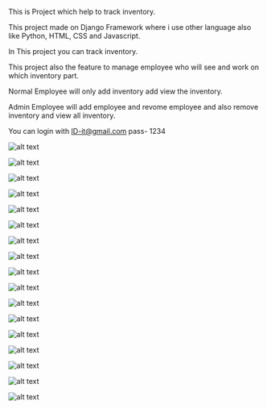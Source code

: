 This is Project which help to track inventory.

This project made on Django Framework where i use other language also like Python, HTML, CSS and Javascript.

In This project you can track inventory.

This project also the feature to manage employee who will see and work on which inventory part.

Normal Employee will only add inventory add view the inventory.

Admin Employee will add employee and revome employee and also remove inventory and view all inventory.

You can login with ID-it@gmail.com pass- 1234

![alt text](./image/image-1.png)

![alt text](./image/image-2.png)

![alt text](./image/image-3.png)

![alt text](./image/image-4.png)

![alt text](./image/image-5.png)

![alt text](./image/image-6.png)

![alt text](./image/image-7.png)

![alt text](./image/image-8.png)

![alt text](./image/image-9.png)

![alt text](./image/image-10.png)

![alt text](./image/image-11.png)

![alt text](./image/image-12.png)

![alt text](./image/image-13.png)

![alt text](./image/image-14.png)

![alt text](./image/image-15.png)

![alt text](./image/image-16.png)

![alt text](./image/image-17.png)